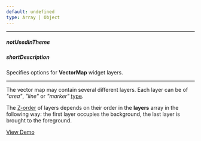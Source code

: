 ```yaml
---
default: undefined
type: Array | Object
---
```

---
##### notUsedInTheme

##### shortDescription
Specifies options for **VectorMap** widget layers.

---
The vector map may contain several different layers. Each layer can be of *"area"*, *"line"* or *"marker"* [type](/api-reference/20%20Data%20Visualization%20Widgets/dxVectorMap/1%20Configuration/layers/type.md '/Documentation/ApiReference/Data_Visualization_Widgets/dxVectorMap/Configuration/layers/#type').

The [Z-order](https://en.wikipedia.org/wiki/Z-order) of layers depends on their order in the **layers** array in the following way: the first layer occupies the background, the last layer is brought to the foreground.

<a href="https://js.devexpress.com/Demos/WidgetsGallery/Demo/Vector_Map/MultipleLayers/jQuery/Light/" class="button orange small fix-width-155" style="margin-right: 20px;" target="_blank">View Demo</a>